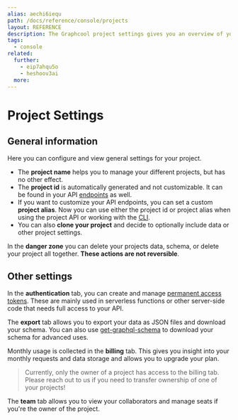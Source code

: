 ```yaml
---
alias: aechi6iequ
path: /docs/reference/console/projects
layout: REFERENCE
description: The Graphcool project settings gives you an overview of your monthly usage, allows you to manage collaborators and more.
tags:
  - console
related:
  further:
    - eip7ahqu5o
    - heshoov3ai
  more:
---
```


# Project Settings

## General information

Here you can configure and view general settings for your project.

* The **project name** helps you to manage your different projects, but has no other effect.
* The **project id** is automatically generated and not customizable. It can be found in your API [endpoints](!alias-yahph3foch#project-endpoints) as well.
* If you want to customize your API endpoints, you can set a custom **project alias**. Now you can use either the project id or project alias when using the project API or working with the [CLI](!alias-kie1quohli).
* You can also **clone your project** and decide to optionally include data or other project settings.

In the **danger zone** you can delete your projects data, schema, or delete your project all together. **These actions are not reversible**.

## Other settings

In the **authentication** tab, you can create and manage [permanent access tokens](!alias-eip7ahqu5o). These are mainly used in serverless functions or other server-side code that needs full access to your API.

The **export** tab allows you to export your data as JSON files and download your schema. You can also use [get-graphql-schema](https://github.com/graphcool/get-graphql-schema) to download your schema for advanced uses.

Monthly usage is collected in the **billing** tab. This gives you insight into your monthly requests and data storage and allows you to upgrade your plan.

> Currently, only the owner of a project has access to the billing tab. Please reach out to us if you need to transfer ownership of one of your projects!

The **team** tab allows you to view your collaborators and manage seats if you're the owner of the project.
